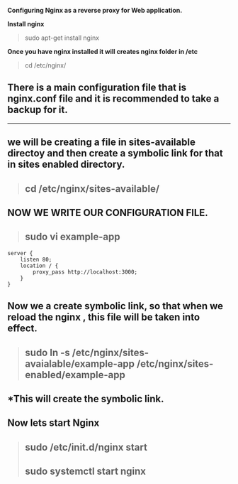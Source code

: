 **Configuring Nginx as a reverse proxy for Web application.**


 **Install nginx**
> sudo apt-get install nginx

 **Once you have nginx installed it will creates nginx folder in /etc**

> cd /etc/nginx/

## There is a main configuration file that is nginx.conf file and it is recommended to take a backup for it.

---------------------------------------------
## we will be creating a file in sites-available directoy and then create a symbolic link for that in sites enabled directory.

>## cd /etc/nginx/sites-available/
## NOW WE WRITE OUR CONFIGURATION FILE.
>## sudo vi example-app

```
server {
    listen 80;
    location / {
        proxy_pass http://localhost:3000;
    }
}  
```
## Now we a create symbolic link, so that when we reload the nginx , this file will be taken into effect.

>## sudo ln -s /etc/nginx/sites-avaialable/example-app /etc/nginx/sites-enabled/example-app
## *This will create the symbolic link.

## Now lets start Nginx

> ## sudo /etc/init.d/nginx start
> ## sudo systemctl start nginx



